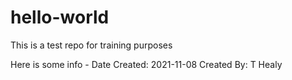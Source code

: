 # hello-world
This is a test repo for training purposes

Here is some info -
Date Created: 2021-11-08
Created By:   T Healy

